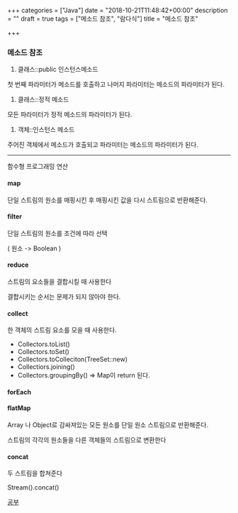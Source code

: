 +++
categories = ["Java"]
date = "2018-10-21T11:48:42+00:00"
description = ""
draft = true
tags = ["메소드 참조", "람다식"]
title = "메소드 참조"

+++
### 메소드 참조

1. 클래스::public 인스턴스메소드

첫 번째 파라미터가 메소드를 호출하고 나머지 파라미터는 메소드의 파라미터가 된다.

1. 클래스::정적 메소드

모든 파라미터가 정적 메소드의 파라미터가 된다.

1. 객체::인스턴스 메소드

주어진 객체에서 메소드가 호출되고 파라미터는 메소드의 파라미터가 된다.

***

함수형 프로그래밍 연산

#### map

단일 스트림의 원소를 매핑시킨 후 매핑시킨 값을 다시 스트림으로 반환해준다.

#### filter

단일 스트림의 원소를 조건에 따라 선택

( 원소 -> Boolean )

#### reduce

스트림의 요소들을 결합시킬 때 사용한다

결합시키는 순서는 문제가 되지 않아야 한다.

#### collect

한 객체의 스트림 요소를 모을 때 사용한다.

* Collectors.toList()
* Collectors.toSet()
* Collectors.toColleciton(TreeSet::new)
* Collectiors.joining()
* Collectors.groupingBy() => Map이 return 된다.

#### forEach

#### flatMap

Array 나 Object로 감싸져있는 모든 원소를 단일 원소 스트림으로 반환해준다.

스트림의 각각의 원소들을 다른 객체들의 스트림으로 변환한다

#### concat

두 스트림을 합쳐준다

Stream().concat()

[공부](https://blog.jooq.org/2015/02/05/top-10-easy-performance-optimisations-in-java/)